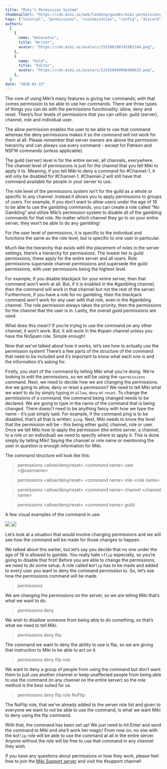 ```yaml
---
title: "Miki’s Permission System"
thumbnailUrl: "https://cdn.miki.ai/web/landing/guides/miki-permissions.png"
tags: ["tutorial", "permissions", "customization", "config", "discord"]
authors:
  [
    {
      name: "Advocatus",
      title: "Writer",
      avatar: "https://cdn.miki.ai/avatars/151506298741981184.png",
    },
    {
      name: "Veld",
      title: "Editor",
      avatar: "https://cdn.miki.ai/avatars/121919449996460033.png",
    },
  ]
date: "2020-02-23"
---
```


The core of using Miki’s many features is giving her commands; with that comes permission to be able to use her commands. There are three types of things you can do with the permissions functionality: allow, deny and reset. There’s four levels of permissions that you can utilize: guild (server), channel, role and individual user.

The allow permission enables the user to be able to use that command whereas the deny permissions makes it so the command will not work for them at all. Please remember that server owners are above the permission hierarchy and can always use every command - except for Patreon and NSFW commands (unless applicable).

The guild (server) level is for the entire server, all channels, everywhere. The channel level of permissions is just for the channel that you tell Miki to apply it to. Meaning, if you tell Miki to deny a command for #Channel-1, it will only be disabled for #Channel-1. #Channel-2 will still have that command available for people in your server to use.

The role level of the permissions system isn’t for the guild as a whole or specific to any channel. Instead it allows you to apply permissions to groups of users. For example, if you don’t want to allow users under the age of 18 to be able to use the gambling commands, you can create a role called “No Gambling” and utilize Miki’s permission system to disable all of the gambling commands for that role. No matter which channel they go to on your entire server, they won’t be able to do any gambling!

For the user level of permissions, it is specific to the individual and functions the same as the role level, but is specific to one user in particular.

Much like the hierarchy that exists with the placement of roles in the server settings, there’s a hierarchy for permissions. The lowest tier is guild permissions, these apply for the entire server and all users. Role permissions supersede channel permissions and supersede the guild permissions, with user permissions being the highest level.

For example, if you disable blackjack for your entire server, then that command won’t work at all. But, if it is enabled in the #gambling channel, then the command will work in that channel but not the rest of the server. Furthermore, if you have a role for no gambling, then the blackjack command won’t work for any user with that role, even in the #gambling channel. The role permission always takes the priority, then the permissions for the channel that the user is in. Lastly, the overall guild permissions are used.

What does this mean? If you’re trying to use the command on any other channel, it won’t work. But, it will work in the #spam channel unless you have the NoSpam role. Simple enough!

Now that we’ve talked about how it works, let’s see how to actually use the permission system! There’s a few parts of the structure of the command that need to be included and it’s important to know what each one is and the information it’s asking for.

Firstly, you start of the command by telling Miki what you’re doing. We’re looking to edit the permissions, so we will be using the `>permissions` command. Next, we need to decide how we are changing the permissions. Are we going to allow, deny or reset a permission? We need to tell Miki what we want to do by simply typing in `allow`, `deny` or `reset`. To change the permissions of a command, the command being changed needs to be declared. We are going to type in the name of the command that is being changed. There doesn’t need to be anything fancy with how we type the name - it’s just simply said. For example, if the command ping is to be disabled, that’s all that is written: `ping`. Next, Miki needs to know the level that the permission will be - this being either guild, channel, role or user. Once we tell Miki how to apply the permission (the entire server, a channel, to a role or an individual) we need to specify where to apply it. This is done simply by telling Miki! Saying the channel or role name or mentioning the user in question is enough information for Miki.

The command structure will look like this:

> permissions &lt;allow/deny/reset> &lt;command name> user &lt;@username>

> permissions &lt;allow/deny/reset> &lt;command name> role &lt;role name>

> permissions &lt;allow/deny/reset> &lt;command name> channel &lt;channel name>

> permissions &lt;allow/deny/reset> &lt;command name> guild

A few visual examples of the command in use:

![](https://cdn-w.miki.ai/landing/guides/localization/permissions-1.png)
![](https://cdn-w.miki.ai/landing/guides/localization/permissions-2.png)

Let’s look at a situation that would involve changing permissions and we will see how the command will be made for those changes to happen.

We talked about this earlier, but let’s say you decide that no one under the age of 18 is allowed to gamble. You really hate `>flip` especially, so you’re going to disable that first! Before you are able to change the permissions, we need to do some setup. A role called `NoFlip` has to be made and added to every user you want to deny the command permission to. So, let’s see how the permissions command will be made.

> permissions

We are changing the permissions on the server, so we are telling Miki that’s what we want to do.

> permissions deny

We wish to disallow someone from being able to do something, so that’s what we need to tell Miki.

> permissions deny flip

The command we want to deny the ability to use is flip, so we are giving that instruction to Miki to be able to act on it.

> permissions deny flip role

We want to deny a group of people from using the command but don’t want them to just use another channel or keep unaffected people from being able to use the command (in any channel on the entire server) so the role method is the best suited for us.

> permissions deny flip role NoFlip

The NoFlip role, that we’ve already added to the server role list and given to everyone we want to not be able to use the command, is what we want Miki to deny using the flip command.

With that, the command has been set up! We just need to hit Enter and send the command to Miki and she’ll work her magic! From now on, no one with the `NoFlip` role will be able to use the command at all in the entire server. Anyone without the role will be free to use that command in any channel they wish.

If you have any questions about permissions or how they work, please feel free to join the [Miki Support server](https://discord.gg/39Xpj7K) and visit the #support channel!
